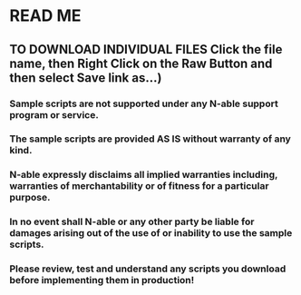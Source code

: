 # READ ME

## TO DOWNLOAD INDIVIDUAL FILES Click the file name, then Right Click on the Raw Button and then select Save link as...)

### Sample scripts are not supported under any N-able support program or service.
### The sample scripts are provided AS IS without warranty of any kind.
### N-able expressly disclaims all implied warranties including, warranties of merchantability or of fitness for a particular purpose. 
### In no event shall N-able or any other party be liable for damages arising out of the use of or inability to use the sample scripts.

### Please review, test and understand any scripts you download before implementing them in production!
